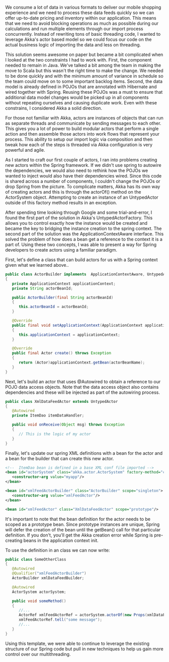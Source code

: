 We consume a lot of data in various formats to deliver our mobile shopping
experience and we need to process these data feeds quickly so we can offer
up-to-date pricing and inventory within our application. This means that we need
to avoid blocking operations as much as possible during our calculations and run
multiple elements through our import process concurrently. Instead of rewriting
tons of basic threading code, I wanted to leverage Akka's actor based model so we
could focus our code on the actual business logic of importing the data and less
on threading.

This solution seems awesome on paper but became a bit complicated when I looked at
the two constraints I had to work with. First, the component needed to remain in Java.
We've talked a bit among the team in making the move to Scala but this wasn't the right
time to make the change. We needed to be done quickly and with the minimum amount of
variance in schedule so the team could move on to some important backlog items. Second,
the data model is already defined in POJOs that are annotated with Hibernate and wired
together with Spring. Reusing these POJOs was a must to ensure that additional data model
changes would be picked up in all components without repeating ourselves and causing
duplicate work. Even with these constrains, I considered Akka a solid direction.

For those not familiar with Akka, actors are instances of objects that can run as separate
threads and communicate by sending messages to each other. This gives you a lot of power to
build modular actors that perform a single action and then assemble those actors into work
flows that represent your process. This ability to setup our import logic via composition
and then tweak how each of the steps is threaded via Akka configuration is very powerful
and agile.

As I started to craft our first couple of actors, I ran into problems creating new actors
within the Spring framework. If we didn't use spring to autowire the dependencies, we would
also need to rethink how the POJOs we wanted to inject would also have their dependencies
wired. Since this code is shared across a number of components, I couldn't change the POJOs
or drop Spring from the picture. To complicate matters, Akka has its own way of creating actors
and this is through the actorOf() method on the ActorSystem object. Attempting to create an
instance of an UntypedActor outside of this factory method results in an exception.

After spending time looking through Google and some trial-and-error, I found the first part of
the solution in Akka's UntypedActorFactory. This allows you to control exactly how the instance
would be created and became the key to bridging the instance creation to the spring context.
The second part of the solution was the ApplicationContextAware interface. This solved the
problem of how does a bean get a reference to the context it is a part of. Using these two
concepts, I was able to present a way for Spring developers to create actors using a familiar
paradigm.

First, let's define a class that can build actors for us with a Spring context given what we
learned above..

```java
public class ActorBuilder implements  ApplicationContextAware, UntypedActorFactory
{
   private ApplicationContext applicationContext;
   private String actorBeanId;

   public ActorBuilder(final String actorBeanId)
   {
      this.actorBeanId = actorBeanId;
   }

   @Override
   public final void setApplicationContext(ApplicationContext applicationContext) throws BeansException
   {
      this.applicationContext = applicationContext;
   }

   @Override
   public final Actor create() throws Exception
   {
      return (Actor)applicationContext.getBean(actorBeanName);
   }
}
```

Next, let's build an actor that uses @Autowired to obtain a reference to our
POJO data access objects. Note that the data access object also contains
dependencies and these will be injected as part of the autowiring process.

```java
public class XmlDataFeedActor extends UntypedActor
{
   @Autowired
   private ItemDao itemDataHandler;

   public void onReceive(Object msg) throws Exception
   {
      // This is the logic of my actor
   }
}
```

Finally, let's update our spring XML definitions with a bean for the actor and a
bean  for the builder that can create this new actor.

```xml
<!--  ItemDao bean is defined in a base XML conf file imported -->
<bean id="actorSystem" class="akka.actor.ActorSystem" factory-method="create" scope="singleton">
   <constructor-arg value="myapp"/>
</bean>

<bean id="xmlFeedActorBuilder" class="ActorBuilder" scope="singleton">
   <constructor-arg value="xmlFeedActor"/>
</bean>

<bean id="xmlFeedActor" class="XmlDataFeedActor" scope="prototype"/>
```

It's important to note that the bean definition for the actor needs to be scoped as
a prototype bean. Since prototype instances are unique, Spring will defer the creation
of the bean until the getBean() call for that particular definition. If you don't,
you'll get the Akka creation error while Spring is pre-creating beans in the
application context init.

To use the definition in an class we can now write:

```java
public class SomeOtherClass
{
   @Autowired
   @Qualifier("xmlFeedActorBuilder")
   ActorBuilder xmlDataFeedBuilder;

   @Autowired
   ActorSystem actorSystem;

   public void someMethod()
   {
      //...
      ActorRef xmlFeedActorRef = actorSystem.actorOf(new Props(xmlDataFeedBuilder));
      xmlFeedActorRef.tell("some message");
      //...
   }
}
```

Using this template, we were able to continue to leverage the existing structure of our
Spring code but pull in new techniques to help us gain more control over our multithreading.